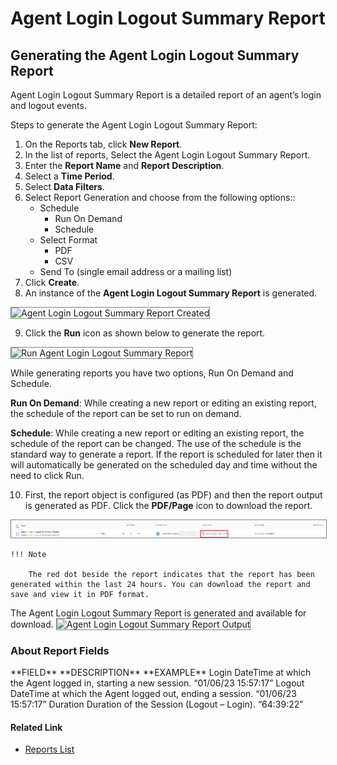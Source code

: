 # Agent Login Logout Summary Report

## Generating the Agent Login Logout Summary Report

Agent Login Logout Summary Report is a detailed report of an agent’s login and logout events.

Steps to generate the Agent Login Logout Summary Report:

1. On the Reports tab, click **New Report**.
2. In the list of reports, Select the Agent Login Logout Summary Report.
3. Enter the **Report Name** and **Report Description**.
4. Select a **Time Period**.
5. Select **Data Filters**.
6. Select Report Generation and choose from the following options::
    * Schedule
        * Run On Demand
        * Schedule
    * Select Format
        * PDF
        * CSV
    * Send To (single email address or a mailing list)
7. Click **Create**.
8. An instance of the **Agent Login Logout Summary Report** is generated.
<img src="../images/agent-login-logout-report-created.png" alt="Agent Login Logout Summary Report Created" title="Agent Login Logout Summary Report Created" style="border: 1px solid gray; zoom:100%;">

9. Click the **Run** icon as shown below to generate the report.
<img src="../images/run-login-logout-summary-report.png" alt="Run Agent Login Logout Summary Report" title="Create Agent Login Logout Summary Report" style="border: 1px solid gray; zoom:100%;">

While generating reports you have two options, Run On Demand and Schedule.

**Run On Demand**: While creating a new report or editing an existing report, the schedule of the report can be set to run on demand.

**Schedule**: While creating a new report or editing an existing report, the schedule of the report can be changed. The use of the schedule is the standard way to generate a report. If the report is scheduled for later then it will automatically be generated on the scheduled day and time without the need to click Run.

10. First, the report object is configured (as PDF) and then the report output is generated as PDF.
Click the **PDF/Page** icon to download the report.
<img src="../reports/images/pdf-agent-login-logout-summary.png" alt="PDF Agent Login Logout Report" title="PDF Agent Login Logout Report" style="border: 1px solid gray; zoom:100%;">

    !!! Note

        The red dot beside the report indicates that the report has been generated within the last 24 hours. You can download the report and save and view it in PDF format.

The Agent Login Logout Summary Report is generated and available for download.
<img src="../images/agent-login-logout-summary-report-output.png" alt="Agent Login Logout Summary Report Output" title="Agent Login Logout Summary Report Output" style="border: 1px solid gray; zoom:100%;">

### About Report Fields

  <tr>
   <td>**FIELD**

   </td>
   <td>**DESCRIPTION**

   </td>
   <td>**EXAMPLE**

   </td>
  </tr>
  <tr>
   <td>Login

   </td>
   <td>DateTime at which the Agent logged in, starting a new session.

   </td>
   <td>“01/06/23 15:57:17”

   </td>
  </tr>
  <tr>
   <td>Logout

   </td>
   <td>DateTime at which the Agent logged out, ending a session.

   </td>
   <td>“01/06/23 15:57:17”

   </td>
  </tr>
  <tr>
   <td>Duration

   </td>
   <td>Duration of the Session (Logout – Login).

   </td>
   <td>“64:39:22”

   </td>
  </tr>

#### Related Link

* [Reports List](../reports/reports-list.md)